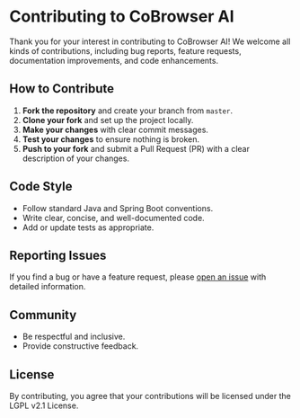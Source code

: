 # Contributing to CoBrowser AI

Thank you for your interest in contributing to CoBrowser AI! We welcome all kinds of contributions, including bug reports, feature requests, documentation improvements, and code enhancements.

## How to Contribute

1. **Fork the repository** and create your branch from `master`.
2. **Clone your fork** and set up the project locally.
3. **Make your changes** with clear commit messages.
4. **Test your changes** to ensure nothing is broken.
5. **Push to your fork** and submit a Pull Request (PR) with a clear description of your changes.

## Code Style
- Follow standard Java and Spring Boot conventions.
- Write clear, concise, and well-documented code.
- Add or update tests as appropriate.

## Reporting Issues
If you find a bug or have a feature request, please [open an issue](https://github.com/burakkggul/cobrowser-ai/issues) with detailed information.

## Community
- Be respectful and inclusive.
- Provide constructive feedback.

## License
By contributing, you agree that your contributions will be licensed under the LGPL v2.1 License.


